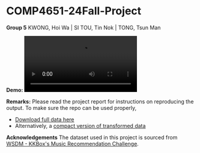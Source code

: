 # COMP4651-24Fall-Project

**Group 5**
KWONG, Hoi Wa | SI TOU, Tin Nok | TONG, Tsun Man

**Demo:**
<video src="https://github.com/user-attachments/assets/b3835360-d415-4ed3-8261-06dfbada9be3" autoplay loop controls>
  Your browser does not support the video tag.
</video>

**Remarks:**
Please read the project report for instructions on reproducing the output.
To make sure the repo can be used properly,
- [Download full data here](https://storage.googleapis.com/kaggle-competitions-data/kaggle-v2/7162/44320/bundle/archive.zip?GoogleAccessId=web-data@kaggle-161607.iam.gserviceaccount.com&Expires=1733241435&Signature=czdzmYx5Dpd8E9xqppdflvFmZGKU%2FfKRf8dFBkWQxDa206zrpsCmHqKg1%2Bs2%2F062XJsnWdpPNE%2Bc1I%2BowMuH57V8%2FmryaxzSSGJ7tAswmXBaVuPXmn6xZSqkIog3DMUCteg60fycBwRU%2Fmdztf6eroUHq179uGNcRTypUpVlUnjUJFhng6lUkZnb9uHnmsiI1v6tjL0nFo%2F31akaJ%2BguNTDtA5BJulg33YHkDofaPYTVxfrZzNOk0eMK%2FS2w8GdEjfxSgn6AdehgNEm9ufstSyc9yScEVVqNU4dkSE4KPFJ%2BrjeGyi3cCmRMOIJZNJx8amaPCJgC6ShbOqyQTRwmGQ%3D%3D&response-content-disposition=attachment%3B+filename%3Dkkbox-music-recommendation-challenge.zip)
- Alternatively, a [compact version of transformed data](https://hkustconnect-my.sharepoint.com/:x:/g/personal/hwkwong_connect_ust_hk/Ec0MeHXlWJdHvzt8aepxed8BYpSkjvhpKv1zLqSSTrBlHw?e=1oyETQ)

**Acknowledgements**
The dataset used in this project is sourced from [WSDM - KKBox's Music Recommendation Challenge](https://www.kaggle.com/competitions/kkbox-music-recommendation-challenge/data).
